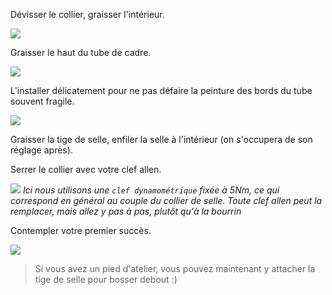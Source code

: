 Dévisser le collier, graisser l'intérieur.

![](/graisse-collier)

Graisser le haut du tube de cadre.

![](/graisse-tube)

L'installer délicatement pour ne pas défaire la peinture des bords du tube souvent fragile.

![](/collier-installé)

Graisser la tige de selle, enfiler la selle à l'intérieur (on s'occupera de son réglage après).

Serrer le collier avec votre clef allen.

![](/serrage-collier)
_Ici nous utilisons une `clef dynamométrique` fixée à 5Nm, ce qui correspond en général au couple du collier de selle. Toute clef allen peut la remplacer, mais allez y pas à pas, plutôt qu'à la bourrin_

Contempler votre premier succès.

![](/fin)

> Si vous avez un pied d'atelier, vous pouvez maintenant y attacher la tige de selle pour bosser debout :)
